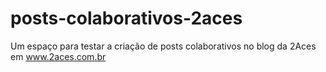 posts-colaborativos-2aces
=========================

Um espaço para testar a criação de posts colaborativos no blog da 2Aces em www.2aces.com.br
